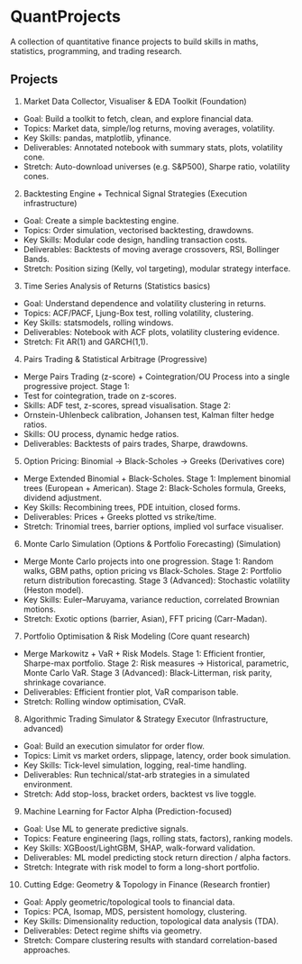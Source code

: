 # QuantProjects

A collection of quantitative finance projects to build skills in maths, statistics, programming, and trading research.

## Projects

1. Market Data Collector, Visualiser & EDA Toolkit (Foundation)
- Goal: Build a toolkit to fetch, clean, and explore financial data.
- Topics: Market data, simple/log returns, moving averages, volatility.
- Key Skills: pandas, matplotlib, yfinance.
- Deliverables: Annotated notebook with summary stats, plots, volatility cone.
- Stretch: Auto-download universes (e.g. S&P500), Sharpe ratio, volatility cones.

2. Backtesting Engine + Technical Signal Strategies (Execution infrastructure)
- Goal: Create a simple backtesting engine.
- Topics: Order simulation, vectorised backtesting, drawdowns.
- Key Skills: Modular code design, handling transaction costs.
- Deliverables: Backtests of moving average crossovers, RSI, Bollinger Bands.
- Stretch: Position sizing (Kelly, vol targeting), modular strategy interface.

3. Time Series Analysis of Returns (Statistics basics)
- Goal: Understand dependence and volatility clustering in returns.
- Topics: ACF/PACF, Ljung-Box test, rolling volatility, clustering.
- Key Skills: statsmodels, rolling windows.
- Deliverables: Notebook with ACF plots, volatility clustering evidence.
- Stretch: Fit AR(1) and GARCH(1,1).

4. Pairs Trading & Statistical Arbitrage (Progressive)
- Merge Pairs Trading (z-score) + Cointegration/OU Process into a single progressive project.
Stage 1:
- Test for cointegration, trade on z-scores.
- Skills: ADF test, z-scores, spread visualisation.
Stage 2:
- Ornstein-Uhlenbeck calibration, Johansen test, Kalman filter hedge ratios.
- Skills: OU process, dynamic hedge ratios.
- Deliverables: Backtests of pairs trades, Sharpe, drawdowns.

5. Option Pricing: Binomial → Black-Scholes → Greeks (Derivatives core)
- Merge Extended Binomial + Black-Scholes.
Stage 1: Implement binomial trees (European + American).
Stage 2: Black-Scholes formula, Greeks, dividend adjustment.
- Key Skills: Recombining trees, PDE intuition, closed forms.
- Deliverables: Prices + Greeks plotted vs strike/time.
- Stretch: Trinomial trees, barrier options, implied vol surface visualiser.

6. Monte Carlo Simulation (Options & Portfolio Forecasting) (Simulation)
- Merge Monte Carlo projects into one progression.
Stage 1: Random walks, GBM paths, option pricing vs Black-Scholes.
Stage 2: Portfolio return distribution forecasting.
Stage 3 (Advanced): Stochastic volatility (Heston model).
- Key Skills: Euler–Maruyama, variance reduction, correlated Brownian motions.
- Stretch: Exotic options (barrier, Asian), FFT pricing (Carr-Madan).

7. Portfolio Optimisation & Risk Modeling (Core quant research)
- Merge Markowitz + VaR + Risk Models.
Stage 1: Efficient frontier, Sharpe-max portfolio.
Stage 2: Risk measures → Historical, parametric, Monte Carlo VaR.
Stage 3 (Advanced): Black-Litterman, risk parity, shrinkage covariance.
- Deliverables: Efficient frontier plot, VaR comparison table.
- Stretch: Rolling window optimisation, CVaR.

8. Algorithmic Trading Simulator & Strategy Executor (Infrastructure, advanced)
- Goal: Build an execution simulator for order flow.
- Topics: Limit vs market orders, slippage, latency, order book simulation.
- Key Skills: Tick-level simulation, logging, real-time handling.
- Deliverables: Run technical/stat-arb strategies in a simulated environment.
- Stretch: Add stop-loss, bracket orders, backtest vs live toggle.

9. Machine Learning for Factor Alpha (Prediction-focused)
- Goal: Use ML to generate predictive signals.
- Topics: Feature engineering (lags, rolling stats, factors), ranking models.
- Key Skills: XGBoost/LightGBM, SHAP, walk-forward validation.
- Deliverables: ML model predicting stock return direction / alpha factors.
- Stretch: Integrate with risk model to form a long-short portfolio.

10. Cutting Edge: Geometry & Topology in Finance (Research frontier)
- Goal: Apply geometric/topological tools to financial data.
- Topics: PCA, Isomap, MDS, persistent homology, clustering.
- Key Skills: Dimensionality reduction, topological data analysis (TDA).
- Deliverables: Detect regime shifts via geometry.
- Stretch: Compare clustering results with standard correlation-based approaches.
